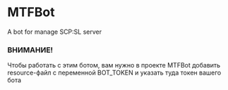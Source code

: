 # MTFBot
A bot for manage SCP:SL server

### ВНИМАНИЕ!
Чтобы работать с этим ботом, вам нужно в проекте MTFBot добавить resourсe-файл c переменной BOT_TOKEN и указать туда токен вашего бота
